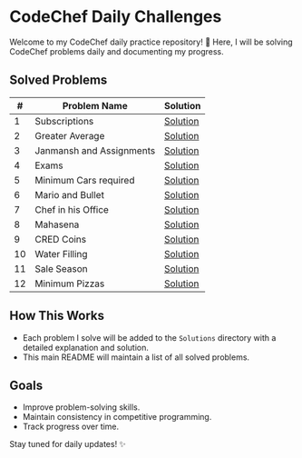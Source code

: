 # CodeChef Daily Challenges

Welcome to my CodeChef daily practice repository! 🚀 
Here, I will be solving CodeChef problems daily and documenting my progress.

## Solved Problems

| #  | Problem Name             | Solution                                         |
|----|--------------------------|--------------------------------------------------|
| 1  | Subscriptions            | [Solution](<Solutions/Difficulty 504/READme.md>) |
| 2  | Greater Average          | [Solution](<Solutions/Difficulty 500/READme.md>) |
| 3  | Janmansh and Assignments | [Solution](<Solutions/Difficulty 513/READme.md>) |
| 4  | Exams                    | [Solution](<Solutions/Difficulty 519/READme.md>) |
| 5  | Minimum Cars required    | [Solution](<Solutions/Difficulty 608/READme.md>) |
| 6  | Mario and Bullet         | [Solution](<Solutions/Difficulty 650/READme.md>) |
| 7  | Chef in his Office       | [Solution](<Solutions/Difficulty 532/READme.md>) |
| 8  | Mahasena                 | [Solution](<Solutions/Difficulty 533/READme.md>) |
| 9  | CRED Coins               | [Solution](<Solutions/Difficulty 539/READme.md>) |
| 10 | Water Filling            | [Solution](<Solutions/Difficulty 541/READme.md>) |
| 11 | Sale Season              | [Solution](<Solutions/Difficulty 541/READme.md>) |
| 12 | Minimum Pizzas           | [Solution](<Solutions/Difficulty 546/READme.md>) |


## How This Works
- Each problem I solve will be added to the `Solutions` directory with a detailed explanation and solution.
- This main README will maintain a list of all solved problems.

## Goals
- Improve problem-solving skills.
- Maintain consistency in competitive programming.
- Track progress over time.

Stay tuned for daily updates! ✨
